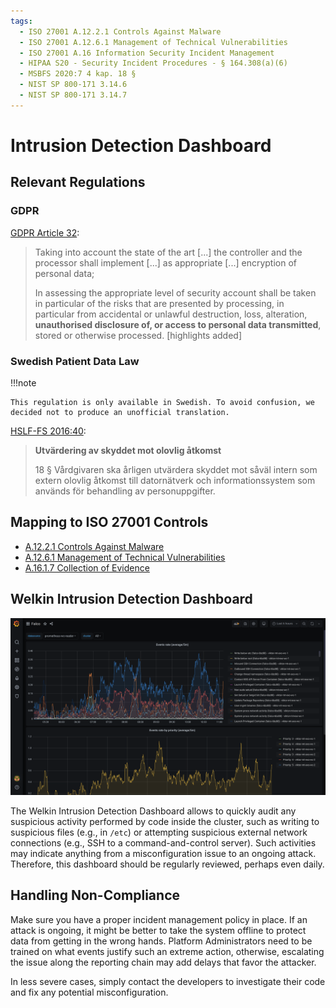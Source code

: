 ```yaml
---
tags:
  - ISO 27001 A.12.2.1 Controls Against Malware
  - ISO 27001 A.12.6.1 Management of Technical Vulnerabilities
  - ISO 27001 A.16 Information Security Incident Management
  - HIPAA S20 - Security Incident Procedures - § 164.308(a)(6)
  - MSBFS 2020:7 4 kap. 18 §
  - NIST SP 800-171 3.14.6
  - NIST SP 800-171 3.14.7
---
```


# Intrusion Detection Dashboard

## Relevant Regulations

### GDPR

[GDPR Article 32](https://gdpr.fan/a32):

> Taking into account the state of the art [...] the controller and the processor shall implement [...] as appropriate [...] encryption of personal data;
>
> In assessing the appropriate level of security account shall be taken in particular of the risks that are presented by processing, in particular from accidental or unlawful destruction, loss, alteration, **unauthorised disclosure of, or access to personal data transmitted**, stored or otherwise processed. [highlights added]

### Swedish Patient Data Law

!!!note

    This regulation is only available in Swedish. To avoid confusion, we decided not to produce an unofficial translation.

[HSLF-FS 2016:40](https://www.socialstyrelsen.se/globalassets/sharepoint-dokument/artikelkatalog/foreskrifter-och-allmanna-rad/2016-4-44.pdf):

<!-- vale off -->
> **Utvärdering av skyddet mot olovlig åtkomst**
>
> 18 § Vårdgivaren ska årligen utvärdera skyddet mot såväl intern som extern olovlig åtkomst till datornätverk och informationssystem som används för behandling av personuppgifter.
<!-- vale on -->

## Mapping to ISO 27001 Controls

- [A.12.2.1 Controls Against Malware](https://www.isms.online/iso-27001/annex-a-12-operations-security/)
- [A.12.6.1 Management of Technical Vulnerabilities](https://www.isms.online/iso-27001/annex-a-12-operations-security/)
- [A.16.1.7 Collection of Evidence](https://www.isms.online/iso-27001/annex-a-16-information-security-incident-management/)

## Welkin Intrusion Detection Dashboard

![Intrusion Detection Dashboard](img/intrusion-detection.png)

The Welkin Intrusion Detection Dashboard allows to quickly audit any suspicious activity performed by code inside the cluster, such as writing to suspicious files (e.g., in `/etc`) or attempting suspicious external network connections (e.g., SSH to a command-and-control server). Such activities may indicate anything from a misconfiguration issue to an ongoing attack. Therefore, this dashboard should be regularly reviewed, perhaps even daily.

## Handling Non-Compliance

Make sure you have a proper incident management policy in place. If an attack is ongoing, it might be better to take the system offline to protect data from getting in the wrong hands. Platform Administrators need to be trained on what events justify such an extreme action, otherwise, escalating the issue along the reporting chain may add delays that favor the attacker.

In less severe cases, simply contact the developers to investigate their code and fix any potential misconfiguration.
